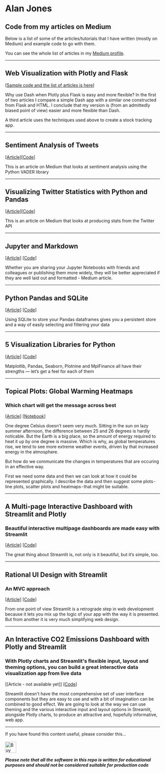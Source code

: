 # Alan Jones
## Code from my articles on Medium
Below is a list of some of the articles/tutorials that I have written (mostly on Medium) and example code to go with them.

You can see the whole list of articles in my [Medium profile](https://jones-alan.medium.com/).

<hr/>


## Web Visualization with Plotly and Flask

[[Sample code and the list of articles is here](https://alanjones2.github.io/Flask-Plotly/)]

Why use Dash when Plotly plus Flask is easy and more flexible? In the first of two articles I compare a simple Dash app with a similar one constructed from Flask and HTML. I conclude that my version is (from an admittedly biased point of view) easier and more flexible than Dash.

A third article uses the techniques used above to create a stock tracking app. 
<hr/>
 

## Sentiment Analysis of Tweets

[[Article](https://towardsdatascience.com/sentiment-analysis-of-tweets-167d040f0583)][[Code](https://github.com/alanjones2/Article-code/blob/master/sentimentvader.py)]

This is an article on Medium that looks at sentiment analysis using the Python VADER library

<hr/>

## Visualizing Twitter Statistics with Python and Pandas

[[Article](https://towardsdatascience.com/visualizing-twitter-statistics-with-python-and-pandas-956125b369e5)][[Code](https://github.com/alanjones2/Article-code/blob/master/twitterstats-anon.py)]

This is an article on Medium that looks at producing stats from the Twitter API

<hr/>

## Jupyter and Markdown

[[Article](https://towardsdatascience.com/jupyter-and-markdown-cbc1f0ea6406)] [[Code](https://github.com/alanjones2/Article-code/blob/master/markdownref.ipynb)]

Whether you are sharing your Jupyter Notebooks with friends and colleagues or publishing them more widely, 
they will be better appreciated if they are well laid out and formatted - Medium article.

<hr/>

## Python Pandas and SQLite

[[Article](https://towardsdatascience.com/python-pandas-and-sqlite-a0e2c052456f)] [[Code](https://github.com/alanjones2/Alan-Jones-article-code/blob/master/sqlitepandas.ipynb)]

Using SQLite to store your Pandas dataframes gives you a persistent store and a way of easily selecting and filtering your data

<hr/>

## 5 Visualization Libraries for Python

[[Article](https://towardsdatascience.com/5-visualization-libraries-for-python-7705527bcf99)] [[Code](https://github.com/alanjones2/Article-code/blob/master/5vizlibs.ipynb)]

Matplotlib, Pandas, Seaborn, Plotnine and MplFinance all have their strengths — let’s get a feel for each of them

<hr/>

## Topical Plots: Global Warming Heatmaps
### Which chart will get the message across best

[[Article](https://towardsdatascience.com/topical-plots-global-warming-6b5fb80a0371)] [[Notebook](https://github.com/alanjones2/Alan-Jones-article-code/blob/master/globalw.ipynb)]

One degree Celsius doesn't seem very much. Sitting in the sun on lazy summer afternoon, the difference between 25 and 26 degrees is hardly noticable.
But the Earth is a big place, so the amount of energy required to heat it up by one degree is massive. Which is why, as global temperatures rise, we tend to see more extreme weather events, driven by that increased energy in the atmosphere.

But how do we communicate the changes in temperatures that are occuring in an effective way. 

First we need some data and then we can look at how it could be represented graphically. I describe the data and then suggest some plots - line plots, scatter plots and heatmaps - that might be suitable.
<hr/>

## A Multi-page Interactive Dashboard with Streamlit and Plotly
### Beautiful interactive multipage dashboards are made easy with Streamlit
[[Article](https://towardsdatascience.com/a-multi-page-interactive-dashboard-with-streamlit-and-plotly-c3182443871a)] [[Code](https://github.com/alanjones2/Alan-Jones-article-code/blob/master/sttest4.py)]

The great thing about Streamlit is, not only is it beautiful, but it’s simple, too.
<hr/>

## Rational UI Design with Streamlit
### An MVC approach
[[Article](https://towardsdatascience.com/rational-ui-design-with-streamlit-61619f7a6ea4)] [[Code](https://github.com/alanjones2/Alan-Jones-article-code/blob/master/rat1.py)]

From one point of view Streamlit is a retrograde step in web development because it lets you mix up the logic of your app with the way it is presented. But from another it is very much simplifying web design.
<hr/>

## An Interactive CO2 Emissions Dashboard with Plotly and  Streamlit
### With Plotly charts and Streamlit's flexible input, layout and theming options, you can build a great interactive data visualization app from live data
[[Article - not available yet]] [[Code](https://github.com/alanjones2/Alan-Jones-article-code/tree/master/streamlitdark)]

Streamlit doesn't have the most comprehensive set of user interface components but they are easy to use and with a bit of imagination can be combined to good effect.
We are going to look at the way we can use theming and the various interactive input and layout options in Streamlit, alongside Plotly charts, to produce an attractive and, hopefully informative, web app.
<hr/>

If you have found this content useful, please consider this... <br/><br/>
<a href='https://ko-fi.com/M4M64THKG' target='_blank'><img height='36' style='border:0px;height:36px;' src='https://cdn.ko-fi.com/cdn/kofi2.png?v=2' border='0' alt='Buy Me a Coffee at ko-fi.com' /></a>

__*Please note that all the software in this repo is written for educational purposes and should not be considered suitable for production code*__


